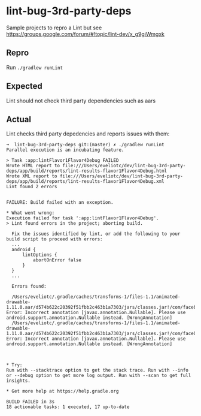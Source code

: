 # lint-bug-3rd-party-deps
Sample projects to repro a Lint but see https://groups.google.com/forum/#!topic/lint-dev/x_g9giWmgxk

## Repro
Run `./gradlew runLint`

## Expected
Lint should not check third party dependencies such as aars

## Actual
Lint checks third party depedencies and reports issues with them:

```
➜  lint-bug-3rd-party-deps git:(master) ✗ ./gradlew runLint
Parallel execution is an incubating feature.

> Task :app:lintFlavor1Flavor4Debug FAILED
Wrote HTML report to file:///Users/eveliotc/dev/lint-bug-3rd-party-deps/app/build/reports/lint-results-flavor1Flavor4Debug.html
Wrote XML report to file:///Users/eveliotc/dev/lint-bug-3rd-party-deps/app/build/reports/lint-results-flavor1Flavor4Debug.xml
Lint found 2 errors


FAILURE: Build failed with an exception.

* What went wrong:
Execution failed for task ':app:lintFlavor1Flavor4Debug'.
> Lint found errors in the project; aborting build.

  Fix the issues identified by lint, or add the following to your build script to proceed with errors:
  ...
  android {
      lintOptions {
          abortOnError false
      }
  }
  ...

  Errors found:

  /Users/eveliotc/.gradle/caches/transforms-1/files-1.1/animated-drawable-1.11.0.aar/d574b622c20392f51fbb2c463b1a7303/jars/classes.jar!/com/facebook/fresco/animation/bitmap/BitmapAnimationBackend.class: Error: Incorrect annotation [javax.annotation.Nullable]. Please use android.support.annotation.Nullable instead. [WrongAnnotation]
  /Users/eveliotc/.gradle/caches/transforms-1/files-1.1/animated-drawable-1.11.0.aar/d574b622c20392f51fbb2c463b1a7303/jars/classes.jar!/com/facebook/fresco/animation/bitmap/BitmapAnimationBackend.class: Error: Incorrect annotation [javax.annotation.Nullable]. Please use android.support.annotation.Nullable instead. [WrongAnnotation]



* Try:
Run with --stacktrace option to get the stack trace. Run with --info or --debug option to get more log output. Run with --scan to get full insights.

* Get more help at https://help.gradle.org

BUILD FAILED in 3s
18 actionable tasks: 1 executed, 17 up-to-date
```



